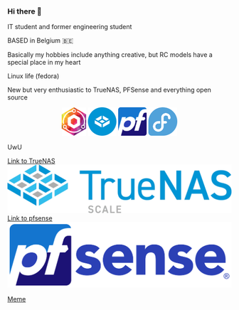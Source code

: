 ### Hi there 👋

IT student and former engineering student

BASED in Belgium 🇧🇪

Basically my hobbies include anything creative, but RC models have a special place in my heart

Linux life (fedora)

New but very enthusiastic to TrueNAS, PFSense and everything open source


<p align="center">
  <img src="npm.svg" style="height:4rem;">
  <img src="truenas.svg" style="height:4rem;">
  <img src="pfsense.svg" style="height:4rem;">
  <img src="fedora.svg" style="height:4rem;">
</p>

UwU

[Link to TrueNAS](https://www.truenas.com/)
![Alt text](truenas_scale-logo-full-color-rgb.webp)
[Link to pfsense](https://www.pfsense.org/)
![Alt text](PfSense_logo.png)


[Meme](https://youtu.be/-OaUsqQWC9Y?t=16)


